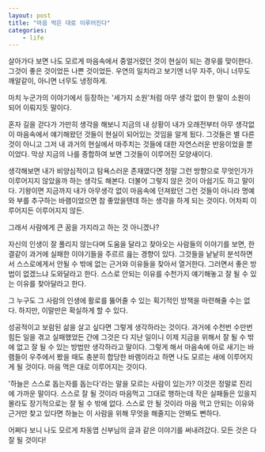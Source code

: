 ```yaml
---
layout: post
title: "마음 먹은 대로 이루어진다"
categories:
    - life
---
```


살아가다 보면 나도 모르게 마음속에서 중얼거렸던 것이 현실이 되는 경우를 맞이한다. 그것이 좋은 것이었든 나쁜 것이었든. 우연의 일치라고 보기엔 너무 자주, 아니 너무도 깨알같이, 아니면 너무도 냉정하게. 

마치 누군가의 이야기에서 등장하는 '세가지 소원'처럼 아무 생각 없이 한 말이 소원이 되어 이뤄지듯 말이다. 

혼자 길을 걷다가 가만히 생각을 해보니 지금의 내 상황이 내가 오래전부터 아무 생각없이 마음속에서 얘기해왔던 것들이 현실이 되어있는 것임을 알게 됬다. 그것들은 별 다른 것이 아니고 그저 내 과거의 현실에서 마주치는 것들에 대한 자연스러운 반응이었을 뿐이었다. 막상 지금의 나를 종합하여 보면 그것들이 이루어진 모양새이다. 

생각해보면 내가 비양심적이고 탐욕스러운 존재였다면 정말 그런 방향으로 무엇인가가 이루어지지 않았을까 하는 생각도 해본다. 더불어 그렇지 않은 것이 아쉽기도 하고 말이다. 기왕이면 지금까지 내가 아무생각 없이 마음속에 던져왔던 그런 것들이 아니라 명예와 부를 추구하는 바램이었으면 참 좋았을텐데 하는 생각을 하게 되는 것이다. 어차피 이루어지든 이루어지지 않든.

그래서 사람에게 큰 꿈을 가지라고 하는 것 아니겠나?

자신의 인생이 잘 풀리지 않는다며 도움을 달라고 찾아오는 사람들의 이야기를 보면, 한결같이 과거에 실패한 이야기들을 주르르 읊는 경향이 있다. 그것들을 낱낱히 분석하면서 스스로에게서 안될 수 밖에 없는 근거와 이유들을 찾아서 열거한다. 그러면서 좋은 방법이 없겠느냐 도와달라고 한다. 스스로 안되는 이유를 수천가지 얘기해놓고 잘 될 수 있는 이유를 찾아달라고 한다. 

그 누구도 그 사람의 인생에 활로를 뚫어줄 수 있는 획기적인 방책을 마련해줄 수는 없다. 하지만, 이말만은 확실하게 할 수 있다.

성공적이고 보람된 삶을 살고 싶다면 그렇게 생각하라는 것이다. 과거에 수천번 수만번 힘든 일을 겪고 실패했었든 간에 그것은 다 지난 일이니 이제 지금을 위해서 잘 될 수 밖에 없고 잘 될 수 있는 방법만 생각하라고 말이다. 그렇게 해서 마음속에 아로 새기는 바램들이 우주에서 봤을 때도 충분히 합당한 바램이라고 하면 나도 모르는 새에 이루어지게 될 것이다. 마음 먹은 대로 이루어지는 것이다.

'하늘은 스스로 돕는자를 돕는다'라는 말을 모르는 사람이 있는가? 이것은 정말로 진리에 가까운 말이다. 스스로 잘 될 것이라 마음먹고 그대로 행하는데 작은 실패들은 있을지 몰라도 장기적으로는 잘 될 수 밖에 없다. 스스로 안 될 것이라 마음 먹고 안되는 이유와 근거만 찾고 있다면 하늘는 이 사람을 위해 무엇을 해줄지는 안봐도 뻔하다.

어쩌다 보니 나도 모르게 차동엽 신부님의 글과 같은 이야기를 써내려갔다. 모든 것은 다 잘 될 것이다!



